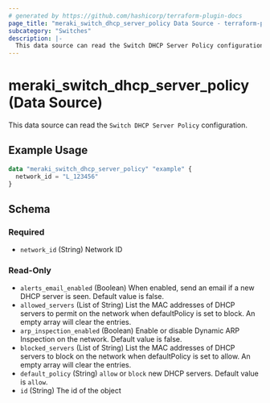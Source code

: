 ```yaml
---
# generated by https://github.com/hashicorp/terraform-plugin-docs
page_title: "meraki_switch_dhcp_server_policy Data Source - terraform-provider-meraki"
subcategory: "Switches"
description: |-
  This data source can read the Switch DHCP Server Policy configuration.
---
```


# meraki_switch_dhcp_server_policy (Data Source)

This data source can read the `Switch DHCP Server Policy` configuration.

## Example Usage

```terraform
data "meraki_switch_dhcp_server_policy" "example" {
  network_id = "L_123456"
}
```

<!-- schema generated by tfplugindocs -->
## Schema

### Required

- `network_id` (String) Network ID

### Read-Only

- `alerts_email_enabled` (Boolean) When enabled, send an email if a new DHCP server is seen. Default value is false.
- `allowed_servers` (List of String) List the MAC addresses of DHCP servers to permit on the network when defaultPolicy is set to block. An empty array will clear the entries.
- `arp_inspection_enabled` (Boolean) Enable or disable Dynamic ARP Inspection on the network. Default value is false.
- `blocked_servers` (List of String) List the MAC addresses of DHCP servers to block on the network when defaultPolicy is set to allow. An empty array will clear the entries.
- `default_policy` (String) `allow` or `block` new DHCP servers. Default value is `allow`.
- `id` (String) The id of the object
